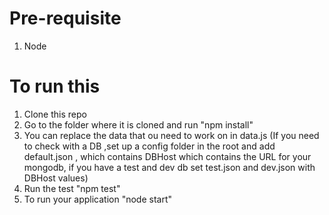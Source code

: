 # Pre-requisite
1. Node

# To run this
1. Clone this repo
2. Go to the folder where it is cloned and run "npm install"
3. You can replace the data that ou need to work on in data.js (If you need to check with a DB ,set up a config folder in the root and add default.json , which contains DBHost which contains the URL for your mongodb, if you have a test and dev db set test.json and dev.json with DBHost values)
4. Run the test "npm test"
5. To run your application "node start"